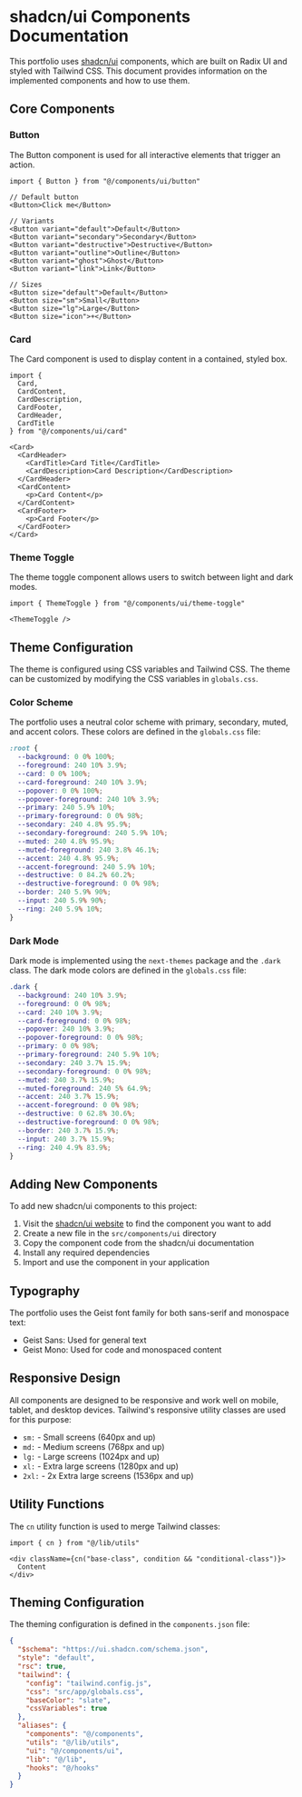 # shadcn/ui Components Documentation

This portfolio uses [shadcn/ui](https://ui.shadcn.com/) components, which are built on Radix UI and styled with Tailwind CSS. This document provides information on the implemented components and how to use them.

## Core Components

### Button

The Button component is used for all interactive elements that trigger an action.

```tsx
import { Button } from "@/components/ui/button"

// Default button
<Button>Click me</Button>

// Variants
<Button variant="default">Default</Button>
<Button variant="secondary">Secondary</Button>
<Button variant="destructive">Destructive</Button>
<Button variant="outline">Outline</Button>
<Button variant="ghost">Ghost</Button>
<Button variant="link">Link</Button>

// Sizes
<Button size="default">Default</Button>
<Button size="sm">Small</Button>
<Button size="lg">Large</Button>
<Button size="icon">+</Button>
```

### Card

The Card component is used to display content in a contained, styled box.

```tsx
import {
  Card,
  CardContent,
  CardDescription,
  CardFooter,
  CardHeader,
  CardTitle
} from "@/components/ui/card"

<Card>
  <CardHeader>
    <CardTitle>Card Title</CardTitle>
    <CardDescription>Card Description</CardDescription>
  </CardHeader>
  <CardContent>
    <p>Card Content</p>
  </CardContent>
  <CardFooter>
    <p>Card Footer</p>
  </CardFooter>
</Card>
```

### Theme Toggle

The theme toggle component allows users to switch between light and dark modes.

```tsx
import { ThemeToggle } from "@/components/ui/theme-toggle"

<ThemeToggle />
```

## Theme Configuration

The theme is configured using CSS variables and Tailwind CSS. The theme can be customized by modifying the CSS variables in `globals.css`.

### Color Scheme

The portfolio uses a neutral color scheme with primary, secondary, muted, and accent colors. These colors are defined in the `globals.css` file:

```css
:root {
  --background: 0 0% 100%;
  --foreground: 240 10% 3.9%;
  --card: 0 0% 100%;
  --card-foreground: 240 10% 3.9%;
  --popover: 0 0% 100%;
  --popover-foreground: 240 10% 3.9%;
  --primary: 240 5.9% 10%;
  --primary-foreground: 0 0% 98%;
  --secondary: 240 4.8% 95.9%;
  --secondary-foreground: 240 5.9% 10%;
  --muted: 240 4.8% 95.9%;
  --muted-foreground: 240 3.8% 46.1%;
  --accent: 240 4.8% 95.9%;
  --accent-foreground: 240 5.9% 10%;
  --destructive: 0 84.2% 60.2%;
  --destructive-foreground: 0 0% 98%;
  --border: 240 5.9% 90%;
  --input: 240 5.9% 90%;
  --ring: 240 5.9% 10%;
}
```

### Dark Mode

Dark mode is implemented using the `next-themes` package and the `.dark` class. The dark mode colors are defined in the `globals.css` file:

```css
.dark {
  --background: 240 10% 3.9%;
  --foreground: 0 0% 98%;
  --card: 240 10% 3.9%;
  --card-foreground: 0 0% 98%;
  --popover: 240 10% 3.9%;
  --popover-foreground: 0 0% 98%;
  --primary: 0 0% 98%;
  --primary-foreground: 240 5.9% 10%;
  --secondary: 240 3.7% 15.9%;
  --secondary-foreground: 0 0% 98%;
  --muted: 240 3.7% 15.9%;
  --muted-foreground: 240 5% 64.9%;
  --accent: 240 3.7% 15.9%;
  --accent-foreground: 0 0% 98%;
  --destructive: 0 62.8% 30.6%;
  --destructive-foreground: 0 0% 98%;
  --border: 240 3.7% 15.9%;
  --input: 240 3.7% 15.9%;
  --ring: 240 4.9% 83.9%;
}
```

## Adding New Components

To add new shadcn/ui components to this project:

1. Visit the [shadcn/ui website](https://ui.shadcn.com/docs/components) to find the component you want to add
2. Create a new file in the `src/components/ui` directory
3. Copy the component code from the shadcn/ui documentation
4. Install any required dependencies
5. Import and use the component in your application

## Typography

The portfolio uses the Geist font family for both sans-serif and monospace text:

- Geist Sans: Used for general text
- Geist Mono: Used for code and monospaced content

## Responsive Design

All components are designed to be responsive and work well on mobile, tablet, and desktop devices. Tailwind's responsive utility classes are used for this purpose:

- `sm:` - Small screens (640px and up)
- `md:` - Medium screens (768px and up)
- `lg:` - Large screens (1024px and up)
- `xl:` - Extra large screens (1280px and up)
- `2xl:` - 2x Extra large screens (1536px and up)

## Utility Functions

The `cn` utility function is used to merge Tailwind classes:

```tsx
import { cn } from "@/lib/utils"

<div className={cn("base-class", condition && "conditional-class")}>
  Content
</div>
```

## Theming Configuration

The theming configuration is defined in the `components.json` file:

```json
{
  "$schema": "https://ui.shadcn.com/schema.json",
  "style": "default",
  "rsc": true,
  "tailwind": {
    "config": "tailwind.config.js",
    "css": "src/app/globals.css",
    "baseColor": "slate",
    "cssVariables": true
  },
  "aliases": {
    "components": "@/components",
    "utils": "@/lib/utils",
    "ui": "@/components/ui",
    "lib": "@/lib",
    "hooks": "@/hooks"
  }
}
``` 